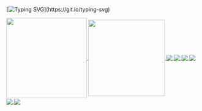 [![Typing SVG](https://readme-typing-svg.herokuapp.com?font=Montserrat&weight=500&size=40&duration=3000&pause=500&color=2982FF&center=true&vCenter=true&random=false&width=580&height=60&lines=Product+Owner+by+day;Coding+enthusiast+by+night;Gamer+and+series+addict+in+between.)](https://git.io/typing-svg)

<a href="https://github-readme-stats-fernandobades-projects.vercel.app/api?username=fernandobade&show=prs_merged,prs_merged_percentage&theme=transparent&rank_icon=github&hide_border=true&show_icons=true">
  <img height=210 align="center" src="https://github-readme-stats-fernandobades-projects.vercel.app/api?username=fernandobade&show=prs_merged,prs_merged_percentage&theme=transparent&rank_icon=percentile&hide_border=true&show_icons=true" />
</a>
<a href="https://github-readme-stats-fernandobades-projects.vercel.app/api/wakatime?username=fernandobade&hide=binary,other,json,text,prolog,gdscript3,bash,xml&hide_border=true&layout=compact&custom_title=Learning%20Path%20So%20Far&card_width=450&langs_count=10&theme=transparent">
  <img height=200 align="center" src="https://github-readme-stats-fernandobades-projects.vercel.app/api/wakatime?username=fernandobade&hide=binary,other,json,text,prolog,gdscript3,bash,xml&hide_border=true&layout=compact&custom_title=Learning%20Path%20So%20Far&card_width=450&langs_count=10&theme=transparent&card_width=320" />
</a>

<a href="https://github-readme-stats-fernandobades-projects.vercel.app">
  <img align="center" src="https://github-readme-stats.vercel.app/api/pin/?username=fernandobade&repo=stardewOS&hide_border=true" />
</a>
<a href="https://github-readme-stats-fernandobades-projects.vercel.app">
  <img align="center" src="https://github-readme-stats.vercel.app/api/pin/?username=fernandobade&repo=poke-ipsum&hide_border=true" />
</a>

<a href="https://github-readme-stats-fernandobades-projects.vercel.app">
  <img align="center" src="https://github-readme-stats.vercel.app/api/pin/?username=fernandobade&repo=stardewOS&hide_border=true" />
</a>
<a href="https://github-readme-stats-fernandobades-projects.vercel.app">
  <img align="center" src="https://github-readme-stats.vercel.app/api/pin/?username=fernandobade&repo=laurus&hide_border=true" />
</a>

<a href="https://github-readme-stats-fernandobades-projects.vercel.app">
  <img align="center" src="https://github-readme-stats.vercel.app/api/pin/?username=fernandobade&repo=certified-tech-developer&hide_border=true" />
</a>
<a href="https://github-readme-stats-fernandobades-projects.vercel.app">
  <img align="center" src="https://github-readme-stats.vercel.app/api/pin/?username=fernandobade&repo=projeto-aluchefs&hide_border=true" />
</a>
